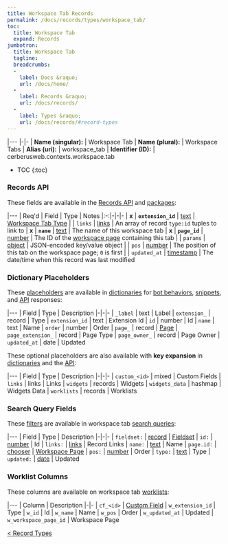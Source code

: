 ```yaml
---
title: Workspace Tab Records
permalink: /docs/records/types/workspace_tab/
toc:
  title: Workspace Tab
  expand: Records
jumbotron:
  title: Workspace Tab
  tagline: 
  breadcrumbs:
  -
    label: Docs &raquo;
    url: /docs/home/
  -
    label: Records &raquo;
    url: /docs/records/
  -
    label: Types &raquo;
    url: /docs/records/#record-types
---
```


|---
|-|-
| **Name (singular):** | Workspace Tab
| **Name (plural):** | Workspace Tabs
| **Alias (uri):** | workspace_tab
| **Identifier (ID):** | cerberusweb.contexts.workspace.tab

* TOC
{:toc}

### Records API

These fields are available in the [Records API](/docs/api/endpoints/records/) and [packages](/docs/packages/):

|---
| Req'd | Field | Type | Notes
|:-:|-|-|-
| **x** | **`extension_id`** | [text](/docs/records/fields/types/text/) | [Workspace Tab Type](/docs/plugins/extensions/points/cerberusweb.ui.workspace.tab/) 
|   | `links` | [links](/docs/records/fields/types/links/) | An array of record `type:id` tuples to link to 
| **x** | **`name`** | [text](/docs/records/fields/types/text/) | The name of this workspace tab 
| **x** | **`page_id`** | [number](/docs/records/fields/types/number/) | The ID of the [workspace page](/docs/records/types/workspace_page/) containing this tab 
|   | `params` | [object](/docs/records/fields/types/object/) | JSON-encoded key/value object 
|   | `pos` | [number](/docs/records/fields/types/number/) | The position of this tab on the workspace page; `0` is first 
|   | `updated_at` | [timestamp](/docs/records/fields/types/timestamp/) | The date/time when this record was last modified 

### Dictionary Placeholders

These [placeholders](/docs/bots/scripting/placeholders/) are available in [dictionaries](/docs/bots/behaviors/dictionaries/) for [bot behaviors](/docs/bots/behaviors/), [snippets](/docs/snippets/), and [API](/docs/api/) responses:

|---
| Field | Type | Description
|-|-|-
| `_label` | text | Label
| `extension_` | record | Type
| `extension_id` | text | Extension Id
| `id` | number | Id
| `name` | text | Name
| `order` | number | Order
| `page_` | record | [Page](/docs/records/types/workspace_page/)
| `page_extension_` | record | Page Type
| `page_owner_` | record | Page Owner
| `updated_at` | date | Updated

These optional placeholders are also available with **key expansion** in [dictionaries](/docs/bots/behaviors/dictionaries/#key-expansion) and the [API](/docs/api/responses/#expanding-keys-in-api-requests):

|---
| Field | Type | Description
|-|-|-
| `custom_<id>` | mixed | Custom Fields
| `links` | links | Links
| `widgets` | records | Widgets
| `widgets_data` | hashmap | Widgets Data
| `worklists` | records | Worklists
	
### Search Query Fields

These [filters](/docs/search/filters/) are available in workspace tab [search queries](/docs/search/):

|---
| Field | Type | Description
|-|-|-
| `fieldset:` | [record](/docs/search/deep-search/) | [Fieldset](/docs/records/types/custom_fieldset/)
| `id:` | [number](/docs/search/filters/numbers/) | Id
| `links:` | [links](/docs/search/filters/links/) | Record Links
| `name:` | [text](/docs/search/filters/text/) | Name
| `page.id:` | [chooser](/docs/search/filters/choosers/) | [Workspace Page](/docs/records/types/workspace_page/)
| `pos:` | [number](/docs/search/filters/numbers/) | Order
| `type:` | [text](/docs/search/filters/text/) | Type
| `updated:` | [date](/docs/search/filters/dates/) | Updated
	
### Worklist Columns

These columns are available on workspace tab [worklists](/docs/worklists/):

|---
| Column | Description
|-|-
| `cf_<id>` | [Custom Field](/docs/records/types/custom_Field/)
| `w_extension_id` | Type
| `w_id` | Id
| `w_name` | Name
| `w_pos` | Order
| `w_updated_at` | Updated
| `w_workspace_page_id` | Workspace Page

<div class="section-nav">
	<div class="left">
		<a href="/docs/records/#record-types" class="prev">&lt; Record Types</a>
	</div>
	<div class="right align-right">
	</div>
</div>
<div class="clear"></div>